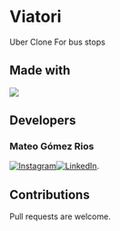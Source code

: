# Viatori
Uber Clone For bus stops

## Made with

![](https://img.shields.io/badge/Code-ReactJS-informational?style=flat&logo=<LOGO_NAME>&logoColor=white&color=2bbc8a)

<!-- Actual text -->

## Developers



### Mateo Gómez Rios 
   
[![Instagram][1.2]][2][![LinkedIn][2.2]][3].


<!-- Icons -->

[1.2]: https://i.imgur.com/ykKU68j_d.webp?maxwidth=760&fidelity=grand (instagram icon without padding)

[2.2]: https://i.imgur.com/PXyIkWx_d.webp?maxwidth=760&fidelity=grand (linkdn icon without padding)


<!-- Links to your social media accounts -->

[2]:https://www.instagram.com/mategomezrios/
[3]:https://www.linkedin.com/in/mateo-g%C3%B3mez-rios-23529a1a9/


## Contributions

Pull requests are welcome.
